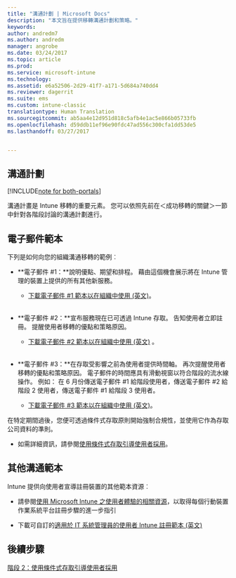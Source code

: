 ```yaml
---
title: "溝通計劃 | Microsoft Docs"
description: "本文旨在提供移轉溝通計劃和策略。"
keywords: 
author: andredm7
ms.author: andredm
manager: angrobe
ms.date: 03/24/2017
ms.topic: article
ms.prod: 
ms.service: microsoft-intune
ms.technology: 
ms.assetid: e6a52506-2d29-41f7-a171-5d684a740dd4
ms.reviewer: dagerrit
ms.suite: ems
ms.custom: intune-classic
translationtype: Human Translation
ms.sourcegitcommit: ab5aa4e12d951d818c5afb4e1ac5e866b05733fb
ms.openlocfilehash: d59ddb11ef96e90fdc47ad556c300cfa1dd53de5
ms.lasthandoff: 03/27/2017


---
```


## <a name="communication-plan"></a>溝通計劃

[!INCLUDE[note for both-portals](../includes/note-for-both-portals.md)]

溝通計畫是 Intune 移轉的重要元素。 您可以依照先前在＜成功移轉的關鍵＞一節中針對各階段討論的溝通計劃進行。

## <a name="e-mail-templates"></a>電子郵件範本

下列是如何向您的組織溝通移轉的範例︰

-   **電子郵件 \#1：**說明優點、期望和排程。 藉由這個機會展示將在 Intune 管理的裝置上提供的所有其他新服務。

    -   [下載電子郵件 \#1 範本以在組織中使用 (英文)](https://gallery.technet.microsoft.com/Intune-migration-guide-end-e3209b35)。
<br></br>

-   **電子郵件 \#2：**宣布服務現在已可透過 Intune 存取。 告知使用者立即註冊。 提醒使用者移轉的優點和策略原因。

    -   [下載電子郵件 \#2 範本以在組織中使用 (英文)](https://gallery.technet.microsoft.com/Intune-migration-guide-end-a9d25eb5)
。<br></br>

-   **電子郵件 \#3：**在存取受影響之前為使用者提供時間軸。 再次提醒使用者移轉的優點和策略原因。 電子郵件的時間應具有滑動視窗以符合階段的流水線操作。 例如： 在 6 月份傳送電子郵件 \#1 給階段使用者，傳送電子郵件 \#2 給階段 2 使用者，傳送電子郵件 \#1 給階段 3 使用者。

    -   [下載電子郵件 \#3 範本以在組織中使用 (英文)](https://gallery.technet.microsoft.com/Intune-migration-guide-end-831521b5)。

在特定期間過後，您便可透過條件式存取原則開始強制合規性，並使用它作為存取公司資料的準則。

-   如需詳細資訊，請參閱[使用條件式存取引導使用者採用](https://docs.microsoft.com/intune/plan-design/migration-phase2-drive-end-user-adoption-with-conditional-access)。

## <a name="additional-communication-templates"></a>其他溝通範本

Intune 提供向使用者宣導註冊裝置的其他範本資源︰

-   請參閱[使用 Microsoft Intune 之使用者體驗的相關資源](https://docs.microsoft.com/en-us/intune/deploy-use/what-to-tell-your-end-users-about-using-microsoft-intune)，以取得每個行動裝置作業系統平台註冊步驟的進一步指引

-   下載可自訂的[適用於 IT 系統管理員的使用者 Intune 註冊範本 (英文)](https://gallery.technet.microsoft.com/End-user-Intune-enrollment-55dfd64a)

## <a name="next-steps"></a>後續步驟

[階段 2：使用條件式存取引導使用者採用](https://docs.microsoft.com/intune/plan-design/migration-phase2-drive-end-user-adoption-with-conditional-access)

